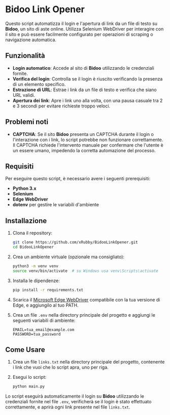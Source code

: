 # Bidoo Link Opener

Questo script automatizza il login e l'apertura di link da un file di testo su **Bidoo**, un sito di aste online. Utilizza Selenium WebDriver per interagire con il sito e può essere facilmente configurato per operazioni di scraping o navigazione automatica.

## Funzionalità

- **Login automatico**: Accede al sito di **Bidoo** utilizzando le credenziali fornite.
- **Verifica del login**: Controlla se il login è riuscito verificando la presenza di un elemento specifico.
- **Estrazione di URL**: Estrae i link da un file di testo e verifica che siano URL validi.
- **Apertura dei link**: Apre i link uno alla volta, con una pausa casuale tra 2 e 3 secondi per evitare richieste troppo veloci.

## Problemi noti

- **CAPTCHA**: Se il sito **Bidoo** presenta un CAPTCHA durante il login o l'interazione con i link, lo script potrebbe non funzionare correttamente. Il CAPTCHA richiede l'intervento manuale per confermare che l'utente è un essere umano, impedendo la corretta automazione del processo.

## Requisiti

Per eseguire questo script, è necessario avere i seguenti prerequisiti:

- **Python 3.x**
- **Selenium**
- **Edge WebDriver**
- **dotenv** per gestire le variabili d'ambiente

## Installazione

1. Clona il repository:

    ```bash
    git clone https://github.com/xRubby/BidooLinkOpener.git
    cd BidooLinkOpener
    ```

2. Crea un ambiente virtuale (opzionale ma consigliato):

    ```bash
    python3 -m venv venv
    source venv/bin/activate  # su Windows usa venv\Scripts\activate
    ```

3. Installa le dipendenze:

    ```bash
    pip install -r requirements.txt
    ```

4. Scarica il [Microsoft Edge WebDriver](https://developer.microsoft.com/en-us/microsoft-edge/tools/webdriver/) compatibile con la tua versione di Edge, e aggiungilo al tuo PATH.

5. Crea un file `.env` nella directory principale del progetto e aggiungi le seguenti variabili di ambiente:

    ```
    EMAIL=tua_email@example.com
    PASSWORD=tua_password
    ```

## Come Usare

1. Crea un file `links.txt` nella directory principale del progetto, contenente i link che vuoi che lo script apra, uno per riga.
2. Esegui lo script:

    ```bash
    python main.py
    ```

Lo script eseguirà automaticamente il login su **Bidoo** utilizzando le credenziali fornite nel file `.env`, verificherà se il login è stato effettuato correttamente, e aprirà ogni link presente nel file `links.txt`.
